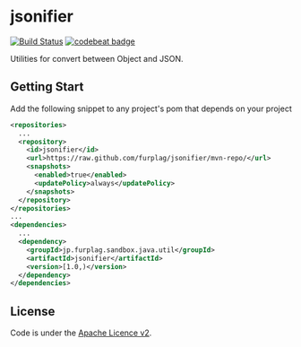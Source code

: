 # jsonifier

[![Build Status](https://travis-ci.org/furplag/jsonifier.svg?branch=master)](https://travis-ci.org/furplag/jsonifier)
[![codebeat badge](https://codebeat.co/badges/342132b8-3920-476f-a5b7-5c5b32be1d6a)](https://codebeat.co/projects/github-com-furplag-jsonifier-master)

Utilities for convert between Object and JSON.

## Getting Start
Add the following snippet to any project's pom that depends on your project
```xml
<repositories>
  ...
  <repository>
    <id>jsonifier</id>
    <url>https://raw.github.com/furplag/jsonifier/mvn-repo/</url>
    <snapshots>
      <enabled>true</enabled>
      <updatePolicy>always</updatePolicy>
    </snapshots>
  </repository>
</repositories>
...
<dependencies>
  ...
  <dependency>
    <groupId>jp.furplag.sandbox.java.util</groupId>
    <artifactId>jsonifier</artifactId>
    <version>[1.0,)</version>
  </dependency>
</dependencies>
```

## License
Code is under the [Apache Licence v2](LICENCE).
